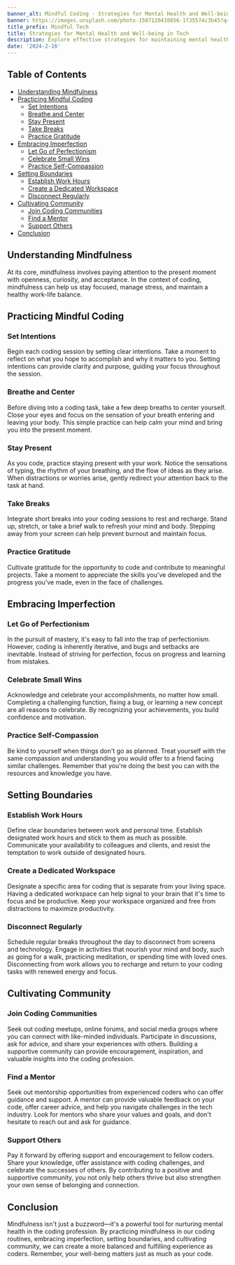 ```yaml
---
banner_alt: Mindful Coding - Strategies for Mental Health and Well-being in Tech
banner: https://images.unsplash.com/photo-1507120410856-1f35574c3b45?q=80&w=870&auto=format&fit=crop&ixlib=rb-4.0.3&ixid=M3wxMjA3fDB8MHxwaG90by1wYWdlfHx8fGVufDB8fHx8fA%3D%3D
title_prefix: Mindful Tech
title: Strategies for Mental Health and Well-being in Tech
description: Explore effective strategies for maintaining mental health and well-being in the fast-paced world of technology. Discover how mindfulness techniques can enhance your coding experience and foster a healthier work-life balance.
date: '2024-2-16'
---
```


## Table of Contents

-   [Understanding Mindfulness](#understanding-mindfulness)
-   [Practicing Mindful Coding](#practicing-mindful-coding)
    -   [Set Intentions](#set-intentions)
    -   [Breathe and Center](#breathe-and-center)
    -   [Stay Present](#stay-present)
    -   [Take Breaks](#take-breaks)
    -   [Practice Gratitude](#practice-gratitude)
-   [Embracing Imperfection](#embracing-imperfection)
    -   [Let Go of Perfectionism](#let-go-of-perfectionism)
    -   [Celebrate Small Wins](#celebrate-small-wins)
    -   [Practice Self-Compassion](#practice-self-compassion)
-   [Setting Boundaries](#setting-boundaries)
    -   [Establish Work Hours](#establish-work-hours)
    -   [Create a Dedicated Workspace](#create-a-dedicated-workspace)
    -   [Disconnect Regularly](#disconnect-regularly)
-   [Cultivating Community](#cultivating-community)
    -   [Join Coding Communities](#join-coding-communities)
    -   [Find a Mentor](#find-a-mentor)
    -   [Support Others](#support-others)
-   [Conclusion](#conclusion)

## Understanding Mindfulness

At its core, mindfulness involves paying attention to the present moment with openness, curiosity, and acceptance. In the context of coding, mindfulness can help us stay focused, manage stress, and maintain a healthy work-life balance.

## Practicing Mindful Coding

### Set Intentions

Begin each coding session by setting clear intentions. Take a moment to reflect on what you hope to accomplish and why it matters to you. Setting intentions can provide clarity and purpose, guiding your focus throughout the session.

### Breathe and Center

Before diving into a coding task, take a few deep breaths to center yourself. Close your eyes and focus on the sensation of your breath entering and leaving your body. This simple practice can help calm your mind and bring you into the present moment.

### Stay Present

As you code, practice staying present with your work. Notice the sensations of typing, the rhythm of your breathing, and the flow of ideas as they arise. When distractions or worries arise, gently redirect your attention back to the task at hand.

### Take Breaks

Integrate short breaks into your coding sessions to rest and recharge. Stand up, stretch, or take a brief walk to refresh your mind and body. Stepping away from your screen can help prevent burnout and maintain focus.

### Practice Gratitude

Cultivate gratitude for the opportunity to code and contribute to meaningful projects. Take a moment to appreciate the skills you've developed and the progress you've made, even in the face of challenges.

## Embracing Imperfection

### Let Go of Perfectionism

In the pursuit of mastery, it's easy to fall into the trap of perfectionism. However, coding is inherently iterative, and bugs and setbacks are inevitable. Instead of striving for perfection, focus on progress and learning from mistakes.

### Celebrate Small Wins

Acknowledge and celebrate your accomplishments, no matter how small. Completing a challenging function, fixing a bug, or learning a new concept are all reasons to celebrate. By recognizing your achievements, you build confidence and motivation.

### Practice Self-Compassion

Be kind to yourself when things don't go as planned. Treat yourself with the same compassion and understanding you would offer to a friend facing similar challenges. Remember that you're doing the best you can with the resources and knowledge you have.

## Setting Boundaries

### Establish Work Hours

Define clear boundaries between work and personal time. Establish designated work hours and stick to them as much as possible. Communicate your availability to colleagues and clients, and resist the temptation to work outside of designated hours.

### Create a Dedicated Workspace

Designate a specific area for coding that is separate from your living space. Having a dedicated workspace can help signal to your brain that it's time to focus and be productive. Keep your workspace organized and free from distractions to maximize productivity.

### Disconnect Regularly

Schedule regular breaks throughout the day to disconnect from screens and technology. Engage in activities that nourish your mind and body, such as going for a walk, practicing meditation, or spending time with loved ones. Disconnecting from work allows you to recharge and return to your coding tasks with renewed energy and focus.

## Cultivating Community

### Join Coding Communities

Seek out coding meetups, online forums, and social media groups where you can connect with like-minded individuals. Participate in discussions, ask for advice, and share your experiences with others. Building a supportive community can provide encouragement, inspiration, and valuable insights into the coding profession.

### Find a Mentor

Seek out mentorship opportunities from experienced coders who can offer guidance and support. A mentor can provide valuable feedback on your code, offer career advice, and help you navigate challenges in the tech industry. Look for mentors who share your values and goals, and don't hesitate to reach out and ask for guidance.

### Support Others

Pay it forward by offering support and encouragement to fellow coders. Share your knowledge, offer assistance with coding challenges, and celebrate the successes of others. By contributing to a positive and supportive community, you not only help others thrive but also strengthen your own sense of belonging and connection.

## Conclusion

Mindfulness isn't just a buzzword—it's a powerful tool for nurturing mental health in the coding profession. By practicing mindfulness in our coding routines, embracing imperfection, setting boundaries, and cultivating community, we can create a more balanced and fulfilling experience as coders. Remember, your well-being matters just as much as your code.
